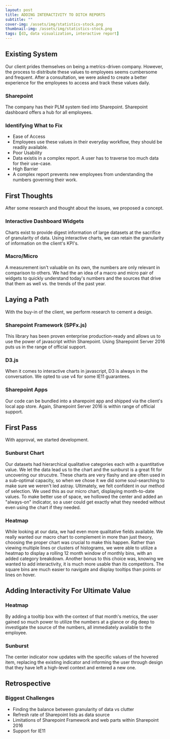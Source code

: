 ```yaml
---
layout: post
title: ADDING INTERACTIVITY TO DITCH REPORTS
subtitle: ""
cover-img: /assets/img/statistics-stock.png
thumbnail-img: /assets/img/statistics-stock.png
tags: [d3, data visualization, interactive report]
---
```


## Existing System

Our client prides themselves on being a metrics-driven company. However, the process to distribute these values to employees seems cumbersome and frequent. After a consultation, we were asked to create a better experience for the employees to access and track these values daily.

### Sharepoint

The company has their PLM system tied into Sharepoint. Sharepoint dashboard offers a hub for all employees.

### Identifying What to Fix

- Ease of Access
- Employees use these values in their everyday workflow, they should be readily available.
- Poor Usability
- Data existis in a complex report. A user has to traverse too much data for their use-case.
- High Barrier
- A complex report prevents new employees from understanding the numbers governing their work.

## First Thoughts

After some research and thought about the issues, we proposed a concept.

### Interactive Dashboard Widgets

Charts exist to provide digest information of large datasets at the sacrifice of granularity of data. Using interactive charts, we can retain the granularity of information on the client's KPI's.

### Macro/Micro

A measurement isn't valuable on its own, the numbers are only relevant in comparison to others. We had the an idea of a macro and micro pair of widgets to quickly understand today's numbers and the sources that drive that them as well vs. the trends of the past year.

## Laying a Path

With the buy-in of the client, we perform research to cement a design.

### Sharepoint Framework (SPFx.js)

This library has been proven enterprise production-ready and allows us to use the power of javascript within Sharepoint. Using Sharepoint Server 2016 puts us in the range of official support.

### D3.js

When it comes to interactive charts in javascript, D3 is always in the conversation. We opted to use v4 for some IE11 guarantees.

### Sharepoint Apps

Our code can be bundled into a sharepoint app and shipped via the client's local app store. Again, Sharepoint Server 2016 is within range of official support.

## First Pass

With approval, we started development.

### Sunburst Chart

Our datasets had hierarchical qualitative categories each with a quantitative value. We let the data lead us to the chart and the sunburst is a great fit for uncovering our strucutre. These charts are very flashy and are often used in a sub-optimal capacity, so when we chose it we did some soul-searching to make sure we weren't led astray. Ultimately, we felt confident in our method of selection. We used this as our micro chart, displaying month-to-date values. To make better use of space, we hollowed the center and added an "always-on" indicator, so a user could get exactly what they needed without even using the chart if they needed.

### Heatmap

While looking at our data, we had even more qualitative fields available. We really wanted our macro chart to complement in more than just theory, choosing the proper chart was crucial to make this happen. Rather than viewing multiple lines or clusters of histograms, we were able to utilize a heatmap to display a rolling 12 month window of monthly bins, with an added category breakdown. Another bonus to this choice was, knowing we wanted to add interactivity, it is much more usable than its competitors. The square bins are much easier to navigate and display tooltips than points or lines on hover.

## Adding Interactivity For Ultimate Value

### Heatmap

By adding a tooltip box with the context of that month's metrics, the user gained so much power to utilize the numbers at a glance or dig deep to investigate the source of the numbers, all immediately available to the employee.

### Sunburst

The center indicator now updates with the specific values of the hovered item, replacing the existing indicator and informing the user through design that they have left a high-level context and entered a new one.

## Retrospective
### Biggest Challenges
- Finding the balance between granularity of data vs clutter
- Refresh rate of Sharepoint lists as data source
- Limitations of Sharepoint Framework and web parts within Sharepoint 2016
- Support for IE11